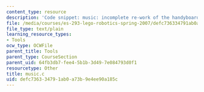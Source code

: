 ```yaml
---
content_type: resource
description: 'Code snippet: music: incomplete re-work of the handyboard music system.'
file: /media/courses/es-293-lego-robotics-spring-2007/defc736334791ab0a73b9e4ee90a185c_music.c
file_type: text/plain
learning_resource_types:
- Tools
ocw_type: OCWFile
parent_title: Tools
parent_type: CourseSection
parent_uid: 64fb3db7-fee4-5b1b-3d49-7e084793d0f1
resourcetype: Other
title: music.c
uid: defc7363-3479-1ab0-a73b-9e4ee90a185c
---
```

